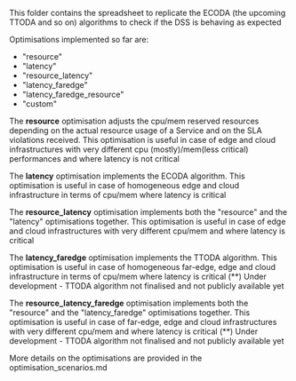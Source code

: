 This folder contains the spreadsheet to replicate the ECODA (the upcoming TTODA and so on) algorithms to check if the DSS is behaving as expected

Optimisations implemented so far are:
- "resource"
- "latency"
- "resource_latency"
- "latency_faredge"
- "latency_faredge_resource"
- "custom"

The **resource** optimisation adjusts the cpu/mem reserved resources depending on the actual resource usage of a Service and on the SLA violations received. This optimisation is useful in case of edge and cloud infrastructures with very different cpu (mostly)/mem(less critical) performances and where latency is not critical

The **latency** optimisation implements the ECODA algorithm. This optimisation is useful in case of homogeneous edge and cloud infrastructure in terms of cpu/mem where latency is critical

The **resource_latency** optimisation implements both the "resource" and the "latency" optimisations together. This optimisation is useful in case of edge and cloud infrastructures with very different cpu/mem and where latency is critical

The **latency_faredge** optimisation implements the TTODA algorithm. This optimisation is useful in case of homogeneous far-edge, edge and cloud infrastructure in terms of cpu/mem where latency is critical
(**) Under development - TTODA algorithm not finalised and not publicly available yet

The **resource_latency_faredge** optimisation implements both the "resource" and the "latency_faredge" optimisations together. This optimisation is useful in case of far-edge, edge and cloud infrastructures with very different cpu/mem and where latency is critical
(**) Under development - TTODA algorithm not finalised and not publicly available yet

More details on the optimisations are provided in the optimisation_scenarios.md


